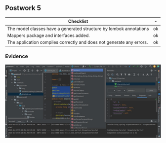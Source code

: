 ## Postwork 5

| Checklist                                                            | -   |
|----------------------------------------------------------------------|-----|
| The model classes have a generated structure by lombok annotations   | ok  |
| Mappers package and interfaces added.                                | ok  |
| The application compiles correctly and does not generate any errors. | ok  |

### Evidence
![ScreenCapture](img/postwork5.jpg)
